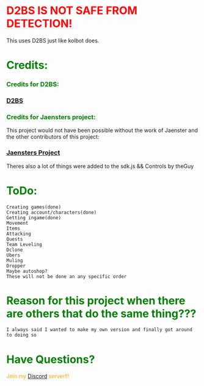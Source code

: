 


# <span style="color:red">D2BS IS NOT SAFE FROM DETECTION!</span>
This uses D2BS just like kolbot does. 

# <span style="color:green">Credits:<span>

### <span style="color:green">Credits for D2BS:<span>

### [D2BS](https://github.com/noah-/d2bs)

### <span style="color:green">Credits for Jaensters project:<span>

This project would not have been possible without the work of Jaenster and the other contributors of this project:

### [Jaensters Project](https://github.com/jaenster/jaenster-kolbot)

Theres also a lot of things were added to the sdk.js && Controls by theGuy 

# <span style="color:green">ToDo:<span>

    Creating games(done)
    Creating account/characters(done)
    Getting ingame(done)
    Movement
    Items
    Attacking
    Quests
    Team Leveling
    Dclone
    Ubers
    Muling
    Dropper
	Maybe autoshop?
    These will not be done an any specific order



# <span style="color:green">Reason for this project when there are others that do the same thing???<span>
    I always said I wanted to make my own version and finally got around to doing so


# <span style="color:green">Have Questions?<span>


<span style="color:orange">Join my [Discord](https://discord.gg/U4tyw7Sqan) server!!!<span> 